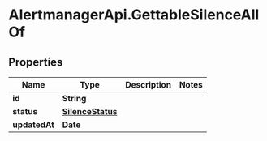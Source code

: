 # AlertmanagerApi.GettableSilenceAllOf

## Properties

Name | Type | Description | Notes
------------ | ------------- | ------------- | -------------
**id** | **String** |  | 
**status** | [**SilenceStatus**](SilenceStatus.md) |  | 
**updatedAt** | **Date** |  | 


